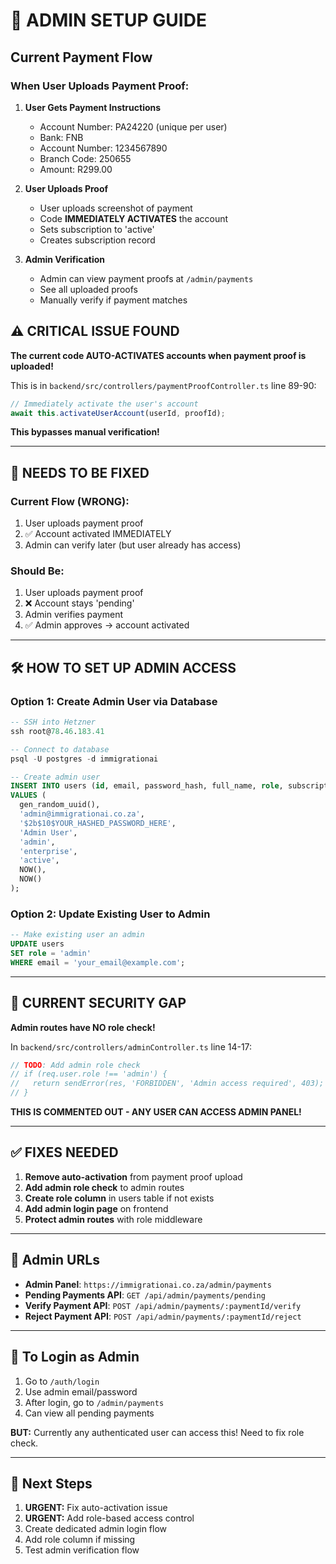 # 🔐 ADMIN SETUP GUIDE

## Current Payment Flow

### When User Uploads Payment Proof:

1. **User Gets Payment Instructions**
   - Account Number: PA24220 (unique per user)
   - Bank: FNB
   - Account Number: 1234567890
   - Branch Code: 250655
   - Amount: R299.00

2. **User Uploads Proof**
   - User uploads screenshot of payment
   - Code **IMMEDIATELY ACTIVATES** the account
   - Sets subscription to 'active'
   - Creates subscription record

3. **Admin Verification**
   - Admin can view payment proofs at `/admin/payments`
   - See all uploaded proofs
   - Manually verify if payment matches

## ⚠️ CRITICAL ISSUE FOUND

**The current code AUTO-ACTIVATES accounts when payment proof is uploaded!**

This is in `backend/src/controllers/paymentProofController.ts` line 89-90:

```typescript
// Immediately activate the user's account
await this.activateUserAccount(userId, proofId);
```

**This bypasses manual verification!**

---

## 🔧 NEEDS TO BE FIXED

### Current Flow (WRONG):
1. User uploads payment proof
2. ✅ Account activated IMMEDIATELY
3. Admin can verify later (but user already has access)

### Should Be:
1. User uploads payment proof
2. ❌ Account stays 'pending'
3. Admin verifies payment
4. ✅ Admin approves → account activated

---

## 🛠️ HOW TO SET UP ADMIN ACCESS

### Option 1: Create Admin User via Database

```sql
-- SSH into Hetzner
ssh root@78.46.183.41

-- Connect to database
psql -U postgres -d immigrationai

-- Create admin user
INSERT INTO users (id, email, password_hash, full_name, role, subscription_plan, subscription_status, created_at, updated_at)
VALUES (
  gen_random_uuid(),
  'admin@immigrationai.co.za',
  '$2b$10$YOUR_HASHED_PASSWORD_HERE',
  'Admin User',
  'admin',
  'enterprise',
  'active',
  NOW(),
  NOW()
);
```

### Option 2: Update Existing User to Admin

```sql
-- Make existing user an admin
UPDATE users 
SET role = 'admin' 
WHERE email = 'your_email@example.com';
```

---

## 🚨 CURRENT SECURITY GAP

**Admin routes have NO role check!**

In `backend/src/controllers/adminController.ts` line 14-17:

```typescript
// TODO: Add admin role check
// if (req.user.role !== 'admin') {
//   return sendError(res, 'FORBIDDEN', 'Admin access required', 403);
// }
```

**THIS IS COMMENTED OUT - ANY USER CAN ACCESS ADMIN PANEL!**

---

## ✅ FIXES NEEDED

1. **Remove auto-activation** from payment proof upload
2. **Add admin role check** to admin routes
3. **Create role column** in users table if not exists
4. **Add admin login page** on frontend
5. **Protect admin routes** with role middleware

---

## 📍 Admin URLs

- **Admin Panel**: `https://immigrationai.co.za/admin/payments`
- **Pending Payments API**: `GET /api/admin/payments/pending`
- **Verify Payment API**: `POST /api/admin/payments/:paymentId/verify`
- **Reject Payment API**: `POST /api/admin/payments/:paymentId/reject`

---

## 🔑 To Login as Admin

1. Go to `/auth/login`
2. Use admin email/password
3. After login, go to `/admin/payments`
4. Can view all pending payments

**BUT:** Currently any authenticated user can access this! Need to fix role check.

---

## 📝 Next Steps

1. **URGENT:** Fix auto-activation issue
2. **URGENT:** Add role-based access control
3. Create dedicated admin login flow
4. Add role column if missing
5. Test admin verification flow

